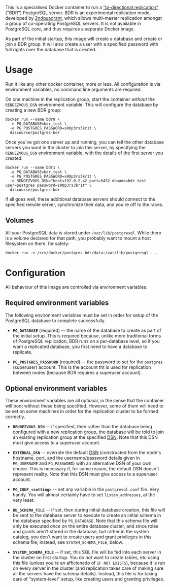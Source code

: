 This is a specialised Docker container to run a ["bi-directional
replication"](http://bdr-project.org/docs/stable/index.html) ("BDR")
PostgreSQL server.  BDR is an experimental replication mode, developed by
[2ndquadrant](http://www.2ndquadrant.com/), which allows multi-master
replication amongst a group of co-operating PostgreSQL servers.  It is not
available in PostgreSQL core, and thus requires a separate Docker image.

As part of the initial startup, this image will create a database and create
or join a BDR group.  It will also create a user with a specified password
with full rights over the database that is created.


# Usage

Run it like any other docker container, more or less.  All configuration is
via environment variables, no command line arguments are required.

On one machine in the replication group, start the container *without* the
`RENDEZVOUS_DSN` environment variable.  This will configure the database by
creating a new BDR group:

    docker run --name bdr0 \
      -e PG_DATABASE=bdr_test \
      -e PG_POSTGRES_PASSWORD=s00p3rs3kr1t \
      discourse/postgres-bdr

Once you've got one server up and running, you can tell the other database
servers you want in the cluster to join this server, by specifying the
`RENDEZVOUS_DSN` environment variable, with the details of the first server
you created:

    docker run --name bdr1 \
      -e PG_DATABASE=bdr_test \
      -e PG_POSTGRES_PASSWORD=s00p3rs3kr1t \
      -e RENDEZVOUS_DSN="host=192.0.2.42 port=5432 dbname=bdr_test user=postgres password=s00p3rs3kr1t" \
      discourse/postgres-bdr

If all goes well, these additional database servers should connect to the
specified remote server, synchronize their data, and you're off to the
races.

## Volumes

All your PostgreSQL data is stored under `/var/lib/postgresql`.  While there
is a volume declared for that path, you probably want to mount a host
filesystem on there, for safety:

    docker run -v /srv/docker/postgres-bdr/data:/var/lib/postgresql ...


# Configuration

All behaviour of this image are controlled via environment variables.


## Required environment variables

The following environment variables must be set in order for setup of the
PostgreSQL database to complete successfully.

* **`PG_DATABASE`** (required) -- the name of the database to create as part
  of the initial setup.  This is required because, unlike more traditional
  forms of PostgreSQL replication, BDR runs on a per-database level, so if
  you want a replicated database, you first need to have a database to
  replicate.

* **`PG_POSTGRES_PASSWORD`** (required) -- the password to set for the
  `postgres` (superuser) account.  This is the account tht is used for
  replication between nodes (because BDR requires a superuser account).


## Optional environment variables

These environment variables are all optional, in the sense that the
container will boot without these being specified.  However, some of them
will need to be set on some machines in order for the replication cluster to
be formed correctly.

* **`RENDEZVOUS_DSN`** -- if specified, then rather than the database being
  configured with a new replication group, the database will be told to join
  an existing replication group at the specified
  [DSN](https://www.postgresql.org/docs/current/static/libpq-connect.html#LIBPQ-CONNSTRING).
  Note that this DSN must give access to a superuser account.

* **`EXTERNAL_DSN`** -- override the default
  [DSN](https://www.postgresql.org/docs/current/static/libpq-connect.html#LIBPQ-CONNSTRING)
  (constructed from the node's hostname, port, and the username/password
  details given in `PG_USERNAME` and `PG_PASSWORD`) with an alternative DSN
  of your own choice.  This is necessary if, for some reason, the default
  DSN doesn't represent reality.  Note that this DSN must give access to a
  superuser account.

* **`PG_CONF_<setting>`** -- set any variable in the `postgresql.conf` file. 
  Very handy.  You will almost certainly have to set `listen_addresses`, at
  the very least.

* **`DB_SCHEMA_FILE`** -- if set, then during initial database creation, this
  file will be sent to the database server to execute to create an initial
  schema in the database specified by `PG_DATABASE`.  Note that this schema file
  will only be executed *once* on the entire database cluster, and since roles
  and grants aren't stored in the database, but rather in the system catalog, you
  don't want to create users and grant privileges in *this* schema file; instead,
  see `SYSTEM_SCHEMA_FILE`, below.

* **`SYSTEM_SCHEMA_FILE`** -- if set, this SQL file will be fed into each server
  in the cluster on first startup.  You do *not* want to create tables, etc using
  this file (unless you're an afficionado of `IF NOT EXISTS`), because it is run
  on every server in the cluster (and replication takes care of making sure all
  the servers have the schema details).  Instead, this file is for taking care of
  "system-level" setup, like creating users and granting privileges.
